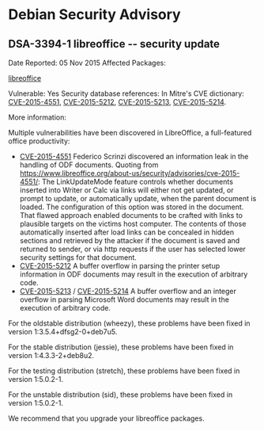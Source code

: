 
Debian Security Advisory
========================


DSA-3394-1 libreoffice -- security update
-----------------------------------------



Date Reported:
05 Nov 2015
Affected Packages:

[libreoffice](https://packages.debian.org/src:libreoffice)

Vulnerable:
Yes
Security database references:
In Mitre's CVE dictionary: [CVE-2015-4551](https://security-tracker.debian.org/tracker/CVE-2015-4551), [CVE-2015-5212](https://security-tracker.debian.org/tracker/CVE-2015-5212), [CVE-2015-5213](https://security-tracker.debian.org/tracker/CVE-2015-5213), [CVE-2015-5214](https://security-tracker.debian.org/tracker/CVE-2015-5214).  

More information:

Multiple vulnerabilities have been discovered in LibreOffice, a
full-featured office productivity:


* [CVE-2015-4551](https://security-tracker.debian.org/tracker/CVE-2015-4551)
Federico Scrinzi discovered an information leak in the handling of
 ODF documents. Quoting from
 <https://www.libreoffice.org/about-us/security/advisories/cve-2015-4551/>:
 The LinkUpdateMode feature controls whether documents inserted into
 Writer or Calc via links will either not get updated, or prompt to
 update, or automatically update, when the parent document is loaded.
 The configuration of this option was stored in the document. That
 flawed approach enabled documents to be crafted with links to
 plausible targets on the victims host computer. The contents of
 those automatically inserted after load links can be concealed in
 hidden sections and retrieved by the attacker if the document is
 saved and returned to sender, or via http requests if the user has
 selected lower security settings for that document.
* [CVE-2015-5212](https://security-tracker.debian.org/tracker/CVE-2015-5212)
A buffer overflow in parsing the printer setup information in ODF
 documents may result in the execution of arbitrary code.
* [CVE-2015-5213](https://security-tracker.debian.org/tracker/CVE-2015-5213) /
 [CVE-2015-5214](https://security-tracker.debian.org/tracker/CVE-2015-5214)
A buffer overflow and an integer overflow in parsing
 Microsoft Word documents may result in the execution of arbitrary code.


For the oldstable distribution (wheezy), these problems have been fixed
in version 1:3.5.4+dfsg2-0+deb7u5.


For the stable distribution (jessie), these problems have been fixed in
version 1:4.3.3-2+deb8u2.


For the testing distribution (stretch), these problems have been fixed
in version 1:5.0.2-1.


For the unstable distribution (sid), these problems have been fixed in
version 1:5.0.2-1.


We recommend that you upgrade your libreoffice packages.






